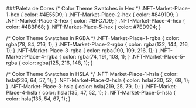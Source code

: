 ###Paleta de Cores
/* Color Theme Swatches in Hex */
.NFT-Market-Place-1-hex { color: #4E55D9; }
.NFT-Market-Place-2-hex { color: #8491D9; }
.NFT-Market-Place-3-hex { color: #BFC7D9; }
.NFT-Market-Place-4-hex { color: #4BBF68; }
.NFT-Market-Place-5-hex { color: #7ED994; }

/* Color Theme Swatches in RGBA */
.NFT-Market-Place-1-rgba { color: rgba(78, 84, 216, 1); }
.NFT-Market-Place-2-rgba { color: rgba(132, 144, 216, 1); }
.NFT-Market-Place-3-rgba { color: rgba(190, 199, 216, 1); }
.NFT-Market-Place-4-rgba { color: rgba(74, 191, 103, 1); }
.NFT-Market-Place-5-rgba { color: rgba(125, 216, 148, 1); }

/* Color Theme Swatches in HSLA */
.NFT-Market-Place-1-hsla { color: hsla(236, 64, 57, 1); }
.NFT-Market-Place-2-hsla { color: hsla(230, 52, 68, 1); }
.NFT-Market-Place-3-hsla { color: hsla(219, 25, 79, 1); }
.NFT-Market-Place-4-hsla { color: hsla(135, 47, 52, 1); }
.NFT-Market-Place-5-hsla { color: hsla(135, 54, 67, 1); }
